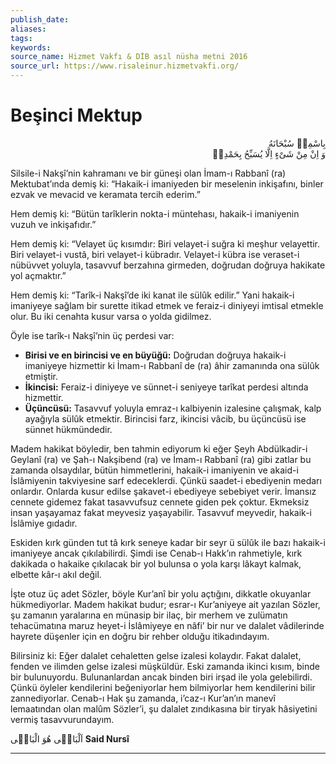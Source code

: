```yaml
---
publish_date: 
aliases: 
tags: 
keywords: 
source_name: Hizmet Vakfı & DİB asıl nüsha metni 2016
source_url: https://www.risaleinur.hizmetvakfi.org/
---
```


# Beşinci Mektup

<p class="arabic" dir="rtl">بِاسْمِهٖ سُبْحَانَهُ<br/> وَ اِنْ مِنْ شَىْءٍ اِلَّا يُسَبِّحُ بِحَمْدِهٖ</p>

Silsile-i Nakşî’nin kahramanı ve bir güneşi olan İmam-ı Rabbanî (ra) Mektubat’ında demiş ki: “Hakaik-i imaniyeden bir meselenin inkişafını, binler ezvak ve mevacid ve keramata tercih ederim.”

Hem demiş ki: “Bütün tarîklerin nokta-i müntehası, hakaik-i imaniyenin vuzuh ve inkişafıdır.”

Hem demiş ki: “Velayet üç kısımdır: Biri velayet-i suğra ki meşhur velayettir. Biri velayet-i vustâ, biri velayet-i kübradır. Velayet-i kübra ise veraset-i nübüvvet yoluyla, tasavvuf berzahına girmeden, doğrudan doğruya hakikate yol açmaktır.”

Hem demiş ki: “Tarîk-i Nakşî’de iki kanat ile sülûk edilir.” Yani hakaik-i imaniyeye sağlam bir surette itikad etmek ve feraiz-i diniyeyi imtisal etmekle olur. Bu iki cenahta kusur varsa o yolda gidilmez.

Öyle ise tarîk-ı Nakşî’nin üç perdesi var:

- **Birisi ve en birincisi ve en büyüğü:** Doğrudan doğruya hakaik-i imaniyeye hizmettir ki İmam-ı Rabbanî de (ra) âhir zamanında ona sülûk etmiştir.
- **İkincisi:** Feraiz-i diniyeye ve sünnet-i seniyeye tarîkat perdesi altında hizmettir.
- **Üçüncüsü:** Tasavvuf yoluyla emraz-ı kalbiyenin izalesine çalışmak, kalp ayağıyla sülûk etmektir. Birincisi farz, ikincisi vâcib, bu üçüncüsü ise sünnet hükmündedir.

Madem hakikat böyledir, ben tahmin ediyorum ki eğer Şeyh Abdülkadir-i Geylanî (ra) ve Şah-ı Nakşibend (ra) ve İmam-ı Rabbanî (ra) gibi zatlar bu zamanda olsaydılar, bütün himmetlerini, hakaik-i imaniyenin ve akaid-i İslâmiyenin takviyesine sarf edeceklerdi. Çünkü saadet-i ebediyenin medarı onlardır. Onlarda kusur edilse şakavet-i ebediyeye sebebiyet verir. İmansız cennete gidemez fakat tasavvufsuz cennete giden pek çoktur. Ekmeksiz insan yaşayamaz fakat meyvesiz yaşayabilir. Tasavvuf meyvedir, hakaik-i İslâmiye gıdadır.

Eskiden kırk günden tut tâ kırk seneye kadar bir seyr ü sülûk ile bazı hakaik-i imaniyeye ancak çıkılabilirdi. Şimdi ise Cenab-ı Hakk’ın rahmetiyle, kırk dakikada o hakaike çıkılacak bir yol bulunsa o yola karşı lâkayt kalmak, elbette kâr-ı akıl değil.

İşte otuz üç adet Sözler, böyle Kur’anî bir yolu açtığını, dikkatle okuyanlar hükmediyorlar. Madem hakikat budur; esrar-ı Kur’aniyeye ait yazılan Sözler, şu zamanın yaralarına en münasip bir ilaç, bir merhem ve zulümatın tehacümatına maruz heyet-i İslâmiyeye en nâfi’ bir nur ve dalalet vâdilerinde hayrete düşenler için en doğru bir rehber olduğu itikadındayım.

Bilirsiniz ki: Eğer dalalet cehaletten gelse izalesi kolaydır. Fakat dalalet, fenden ve ilimden gelse izalesi müşküldür. Eski zamanda ikinci kısım, binde bir bulunuyordu. Bulunanlardan ancak binden biri irşad ile yola gelebilirdi. Çünkü öyleler kendilerini beğeniyorlar hem bilmiyorlar hem kendilerini bilir zannediyorlar. Cenab-ı Hak şu zamanda, i’caz-ı Kur’an’ın manevî lemaatından olan malûm Sözler’i, şu dalalet zındıkasına bir tiryak hâsiyetini vermiş tasavvurundayım.

<span class="arabic" dir="rtl">اَلْبَاقٖى هُوَ الْبَاقٖى</span>
**Said Nursî**

***
